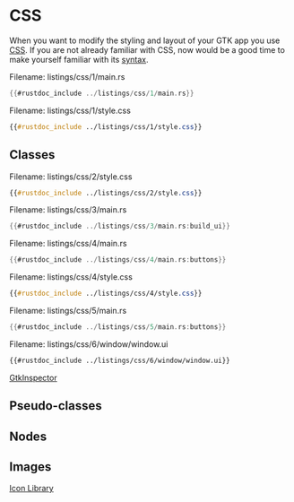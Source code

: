 # CSS

When you want to modify the styling and layout of your GTK app you use [CSS](https://de.wikipedia.org/wiki/Cascading_Style_Sheets).
If you are not already familiar with CSS, now would be a good time to make yourself familiar with its [syntax](https://developer.mozilla.org/en-US/docs/Web/CSS/Syntax).

<span class="filename">Filename: listings/css/1/main.rs</span>

```rust ,no_run,noplayground
{{#rustdoc_include ../listings/css/1/main.rs}}
```

<span class="filename">Filename: listings/css/1/style.css</span>

```css
{{#rustdoc_include ../listings/css/1/style.css}}
```

## Classes

<span class="filename">Filename: listings/css/2/style.css</span>

```css
{{#rustdoc_include ../listings/css/2/style.css}}
```

<span class="filename">Filename: listings/css/3/main.rs</span>

```rust ,no_run,noplayground
{{#rustdoc_include ../listings/css/3/main.rs:build_ui}}
```

<span class="filename">Filename: listings/css/4/main.rs</span>

```rust ,no_run,noplayground
{{#rustdoc_include ../listings/css/4/main.rs:buttons}}
```

<span class="filename">Filename: listings/css/4/style.css</span>

```css
{{#rustdoc_include ../listings/css/4/style.css}}
```

<span class="filename">Filename: listings/css/5/main.rs</span>

```rust ,no_run,noplayground
{{#rustdoc_include ../listings/css/5/main.rs:buttons}}
```

<span class="filename">Filename: listings/css/6/window/window.ui</span>

```xml
{{#rustdoc_include ../listings/css/6/window/window.ui}}
```


[GtkInspector](https://wiki.gnome.org/Projects/GTK/Inspector)

## Pseudo-classes

## Nodes

## Images

[Icon Library](https://apps.gnome.org/de/app/org.gnome.design.IconLibrary/)


